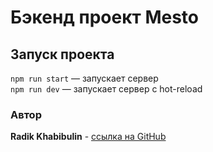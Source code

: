 # Бэкенд проект Mesto

## Запуск проекта

`npm run start` — запускает сервер   
`npm run dev` — запускает сервер с hot-reload

### Автор

**Radik Khabibulin** - [ссылка на GitHub](https://github.com/RadikKhabibulin)
